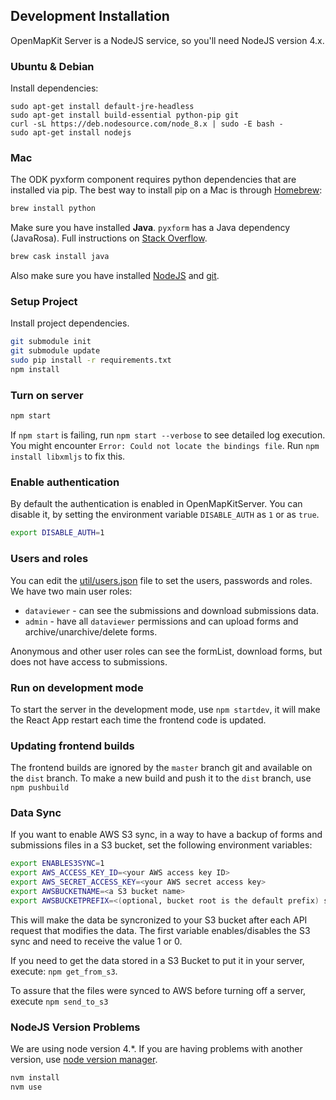 ## Development Installation

OpenMapKit Server is a NodeJS service, so you'll need NodeJS version 4.x.

### Ubuntu & Debian

Install dependencies:

```
sudo apt-get install default-jre-headless
sudo apt-get install build-essential python-pip git
curl -sL https://deb.nodesource.com/node_8.x | sudo -E bash -
sudo apt-get install nodejs
```

### Mac

The ODK pyxform component requires python dependencies that are installed via pip.
The best way to install pip on a Mac is through [Homebrew](http://brew.sh/):

```sh
brew install python
```

Make sure you have installed __Java__. `pyxform` has a Java dependency (JavaRosa). Full instructions on [Stack Overflow](http://stackoverflow.com/questions/24342886/how-to-install-java-8-on-mac).

```sh
brew cask install java
```

Also make sure you have installed [NodeJS](https://nodejs.org/) and [git](https://git-scm.com/book/en/v2/Getting-Started-Installing-Git).

### Setup Project

Install project dependencies.

```sh
git submodule init
git submodule update
sudo pip install -r requirements.txt
npm install
```

### Turn on server

```sh
npm start
```

If `npm start` is failing, run `npm start --verbose` to see detailed log execution.
You might encounter `Error: Could not locate the bindings file`. Run `npm install libxmljs` to fix this.

### Enable authentication

By default the authentication is enabled in OpenMapKitServer. You can disable it,
by setting the environment variable `DISABLE_AUTH` as `1` or as `true`.

```sh
export DISABLE_AUTH=1
```

### Users and roles

You can edit the [util/users.json](../util/users.json) file to set the users,
passwords and roles. We have two main user roles:

* `dataviewer` - can see the submissions and download submissions data.
* `admin` - have all `dataviewer` permissions and can upload forms and archive/unarchive/delete forms.

Anonymous and other user roles can see the formList, download forms, but does not
have access to submissions.

### Run on development mode

To start the server in the development mode, use `npm startdev`, it will make the React App restart each time the frontend code is updated.

### Updating frontend builds

The frontend builds are ignored by the `master` branch git and available on the `dist` branch. To make a new build and push it to the `dist` branch, use `npm pushbuild`

### Data Sync

If you want to enable AWS S3 sync, in a way to have a backup of forms and
submissions files in a S3 bucket, set the following environment variables:

```sh
export ENABLES3SYNC=1
export AWS_ACCESS_KEY_ID=<your AWS access key ID>
export AWS_SECRET_ACCESS_KEY=<your AWS secret access key>
export AWSBUCKETNAME=<a S3 bucket name>
export AWSBUCKETPREFIX=<(optional, bucket root is the default prefix) subdirectory where the files should be stored in the S3 bucket>
```

This will make the data be syncronized to your S3 bucket after each API request
that modifies the data. The first variable enables/disables the S3
sync and need to receive the value 1 or 0.

If you need to get the data stored in a S3 Bucket to put it in your server,
execute: `npm get_from_s3`.

To assure that the files were synced to AWS before turning off a server, execute
`npm send_to_s3`

### NodeJS Version Problems

We are using node version 4.*. If you are having problems with another
version, use [node version manager](https://github.com/creationix/nvm).

```sh
nvm install
nvm use
```
